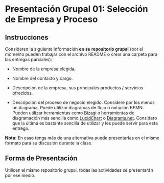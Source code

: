 # Presentación Grupal 01: Selección de Empresa y Proceso

## Instrucciones

Consideren la siguiente información **en su repositorio grupal** (por el momento pueden trabajar con el archivo README o crear una carpeta para las entregas parciales):

- Nombre de la empresa elegida.

- Nombre del contacto y cargo.
  
- Descripción de la empresa, sus principales productos / servicios ofrecidos.

- Descripción del proceso de negocio elegido. Considere por los menos un diagrama. Puede utilizar diagramas de flujo o notación BPMN. Pueden utilizar herramientas como [Bizagi](https://www.bizagi.com/es/plataforma/modeler) o herramientas de diagramación más sencilla como [LucidChart](https://www.lucidchart.com/) o [Diagrams.net](https://app.diagrams.net/). Considero que la última es bastante sencilla de utilizar y les puede servir para esta entrega.

**Nota:** En caso tenga más de una alternativa puede presentarlas en el mismo formato para su discusión durante la clase. 

## Forma de Presentación

Utilicen el mismo repositorio grupal, todas las actividades se presentarán por ese medio.